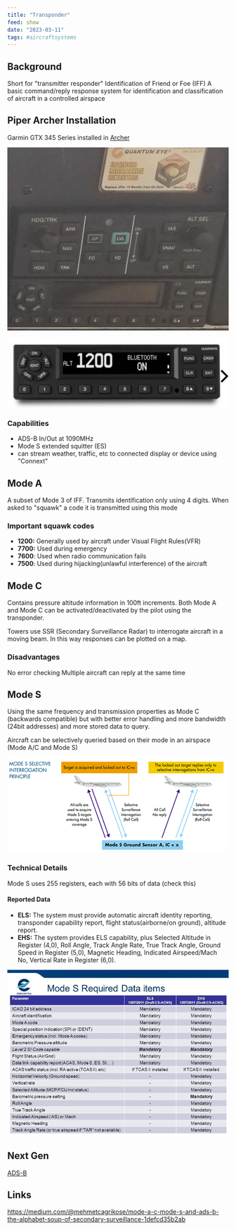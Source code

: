 ```yaml
---
title: "Transponder"
feed: show
date: "2023-03-11"
tags: #aircraftsystems
---
```

## Background
Short for "transmitter responder"
Identification of Friend or Foe (IFF)
A basic command/reply response system for identification and classification of aircraft in a controlled airspace

## Piper Archer Installation
Garmin GTX 345 Series installed in [Archer](notes/aviation/club/Archer%20Specs.md)

![300](notes/aviation/components/images/Archer%20Transponder%20OFF.png)


![300](notes/aviation/components/images/Garmin%20GTX345%20Screenshot.png)
### Capabilities
- ADS-B In/Out at 1090MHz
- Mode S extended squitter (ES)
- can stream weather, traffic, etc to connected display or device using "Connext"
## Mode A

A subset of Mode 3 of IFF. Transmits identification only using 4 digits. When asked to "squawk" a code it is transmitted using this mode

### Important squawk codes

-   **1200:** Generally used by aircraft under Visual Flight Rules(VFR)
-   **7700:** Used during emergency
-   **7600**: Used when radio communication fails
-   **7500**: Used during hijacking(unlawful interference) of the aircraft

## Mode C

Contains pressure altitude information in 100ft increments. Both Mode A and Mode C can be activated/deactivated by the pilot using the transponder.

Towers use SSR (Secondary Surveillance Radar) to interrogate aircraft in a moving beam. In this way responses can be plotted on a map.

### Disadvantages
No error checking
Multiple aircraft can reply at the same time

## Mode S

Using the same frequency and transmission properties as Mode C (backwards compatible) but with better error handling and more bandwidth (24bit addresses) and more stored data to query.

Aircraft can be selectively queried based on their mode in an airspace (Mode A/C and Mode S)

![](notes/aviation/components/images/Mode%20S%20Interrogation.png)

### Technical Details
Mode S uses 255 registers, each with 56 bits of data (check this)

#### Reported Data

-   **ELS:** The system must provide automatic aircraft identity reporting, transponder capability report, flight status(airborne/on ground), altitude report.
-   **EHS:** The system provides ELS capability, plus Selected Altitude in Register (4,0), Roll Angle, Track Angle Rate, True Track Angle, Ground Speed in Register (5,0), Magnetic Heading, Indicated Airspeed/Mach No, Vertical Rate in Register (6,0).

![600](notes/aviation/components/images/Mode%20S%20Data.png)

## Next Gen
[ADS-B](notes/aviation/ADSB/ADS-B.md)

## Links
https://medium.com/@mehmetcagrikose/mode-a-c-mode-s-and-ads-b-the-alphabet-soup-of-secondary-surveillance-1defcd35b2ab

